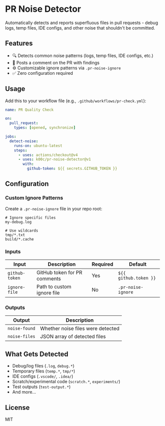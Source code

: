 # PR Noise Detector

Automatically detects and reports superfluous files in pull requests - debug logs, temp files, IDE configs, and other noise that shouldn't be committed.

## Features

- 🔍 Detects common noise patterns (logs, temp files, IDE configs, etc.)
- 💬 Posts a comment on the PR with findings
- ⚙️ Customizable ignore patterns via `.pr-noise-ignore`
- ✅ Zero configuration required

## Usage

Add this to your workflow file (e.g., `.github/workflows/pr-check.yml`):

```yaml
name: PR Quality Check

on:
  pull_request:
    types: [opened, synchronize]

jobs:
  detect-noise:
    runs-on: ubuntu-latest
    steps:
      - uses: actions/checkout@v4
      - uses: k00c/pr-noise-detector@v1
        with:
          github-token: ${{ secrets.GITHUB_TOKEN }}
```

## Configuration

### Custom Ignore Patterns

Create a `.pr-noise-ignore` file in your repo root:

```
# Ignore specific files
my-debug.log

# Use wildcards
tmp/*.txt
build/*.cache
```

### Inputs

| Input | Description | Required | Default |
|-------|-------------|----------|---------|
| `github-token` | GitHub token for PR comments | Yes | `${{ github.token }}` |
| `ignore-file` | Path to custom ignore file | No | `.pr-noise-ignore` |

### Outputs

| Output | Description |
|--------|-------------|
| `noise-found` | Whether noise files were detected |
| `noise-files` | JSON array of detected files |

## What Gets Detected

- Debug/log files (`.log`, `debug.*`)
- Temporary files (`temp.*`, `tmp/*`)
- IDE configs (`.vscode/`, `.idea/`)
- Scratch/experimental code (`scratch.*`, `experiments/`)
- Test outputs (`test-output.*`)
- And more...

## License

MIT